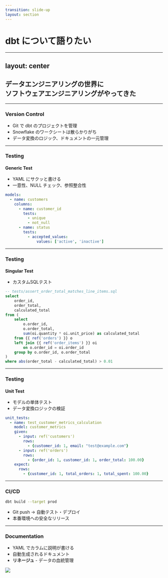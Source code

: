 ```yaml
---
transition: slide-up
layout: section
---
```


# dbt について語りたい

---
layout: center
---

## データエンジニアリングの世界に<br>ソフトウェアエンジニアリングがやってきた

---

### Version Control

- Git で dbt のプロジェクトを管理
- Snowflake のワークシートは散らかりがち
- データ変換のロジック、ドキュメントの一元管理

<style>
h3 {
    margin-bottom: 1rem;
}
</style>

---

### Testing

#### Generic Test

- YAML にサクッと書ける
- 一意性、NULL チェック、参照整合性

```yaml
models:
  - name: customers
    columns:
      - name: customer_id
        tests:
          - unique
          - not_null
      - name: status
        tests:
          - accepted_values:
              values: ['active', 'inactive']
```

<style>
h4 {
    margin-bottom: 1rem;
}
</style>

---

### Testing

#### Singular Test

- カスタムSQLテスト

```sql
-- tests/assert_order_total_matches_line_items.sql
select
    order_id,
    order_total,
    calculated_total
from (
    select
        o.order_id,
        o.order_total,
        sum(oi.quantity * oi.unit_price) as calculated_total
    from {{ ref('orders') }} o
    left join {{ ref('order_items') }} oi
        on o.order_id = oi.order_id
    group by o.order_id, o.order_total
)
where abs(order_total - calculated_total) > 0.01
```

<style>
h4 {
    margin-bottom: 1rem;
}
</style>

<!-- このテストは 注文の合計金額の整合性 をチェックしています。 具体的には：
orders テーブルに保存されている order_total（注文合計額）
order_items テーブルから計算した calculated_total（各商品の数量×単価の合計）
この2つの金額が一致しているかを検証します。 where abs(order_total - calculated_total) > 0.01 で、差が0.01以上ある不整合なレコードを抽出します。テストが成功する（= 不整合なデータが0件）ことで、データの信頼性が保証されます。 -->

---

### Testing

#### Unit Test

- モデルの単体テスト
- データ変換ロジックの検証

```yaml
unit_tests:
  - name: test_customer_metrics_calculation
    model: customer_metrics
    given:
      - input: ref('customers')
        rows:
          - {customer_id: 1, email: "test@example.com"}
      - input: ref('orders')
        rows:
          - {order_id: 1, customer_id: 1, order_total: 100.00}
    expect:
      rows:
        - {customer_id: 1, total_orders: 1, total_spent: 100.00}
```

<style>
h4 {
    margin-bottom: 1rem;
}
</style>

---

### CI/CD

```bash
dbt build --target prod
```

- Git push → 自動テスト・デプロイ
- 本番環境への安全なリリース

<style>
h3 {
    margin-bottom: 1rem;
}
</style>

---

### Documentation

- YAML でカラムに説明が書ける
- 自動生成されるドキュメント
- **リネージュ** - データの血統管理

<img src="/dbt-docs.png" class="mx-auto" />

<style>
h3 {
    margin-bottom: 1rem;
}
</style>
